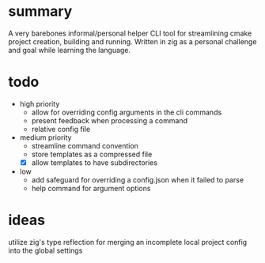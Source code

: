 # summary
A very barebones informal/personal helper CLI tool
for streamlining cmake project creation, building and running.
Written in zig as a personal challenge and goal while learning the language.
# todo
* high priority
    * allow for overriding config arguments in the cli commands
    * present feedback when processing a command
    * relative config file
* medium priority
    * streamline command convention
    * store templates as a compressed file
    - [x] allow templates to have subdirectories
* low
    * add safeguard for overriding a config.json when it failed to parse
    * help command for argument options
# ideas
utilize zig's type reflection for merging an incomplete local project config into the global settings
